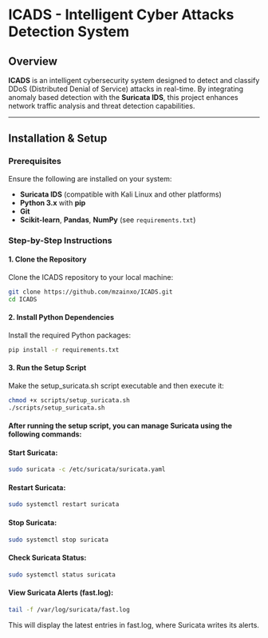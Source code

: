 # ICADS - Intelligent Cyber Attacks Detection System

## Overview

**ICADS** is an intelligent cybersecurity system designed to detect and classify DDoS (Distributed Denial of Service) attacks in real-time. By integrating anomaly based detection with the **Suricata IDS**, this project enhances network traffic analysis and threat detection capabilities.

---

## Installation & Setup

### Prerequisites

Ensure the following are installed on your system:

- **Suricata IDS** (compatible with Kali Linux and other platforms)
- **Python 3.x** with **pip**
- **Git**
- **Scikit-learn**, **Pandas**, **NumPy** (see `requirements.txt`)

### Step-by-Step Instructions

#### 1. Clone the Repository

Clone the ICADS repository to your local machine:

```bash
git clone https://github.com/mzainxo/ICADS.git
cd ICADS
```

#### 2. Install Python Dependencies
Install the required Python packages:

```bash
pip install -r requirements.txt
```
#### 3. Run the Setup Script
Make the setup_suricata.sh script executable and then execute it:

```bash
chmod +x scripts/setup_suricata.sh
./scripts/setup_suricata.sh
```
#### After running the setup script, you can manage Suricata using the following commands:

#### Start Suricata:

```bash
sudo suricata -c /etc/suricata/suricata.yaml
```
#### Restart Suricata:

```bash
sudo systemctl restart suricata
```
#### Stop Suricata:

```bash
sudo systemctl stop suricata
```
#### Check Suricata Status:
```bash
sudo systemctl status suricata
```

#### View Suricata Alerts (fast.log):
```bash
tail -f /var/log/suricata/fast.log
```
This will display the latest entries in fast.log, where Suricata writes its alerts.
